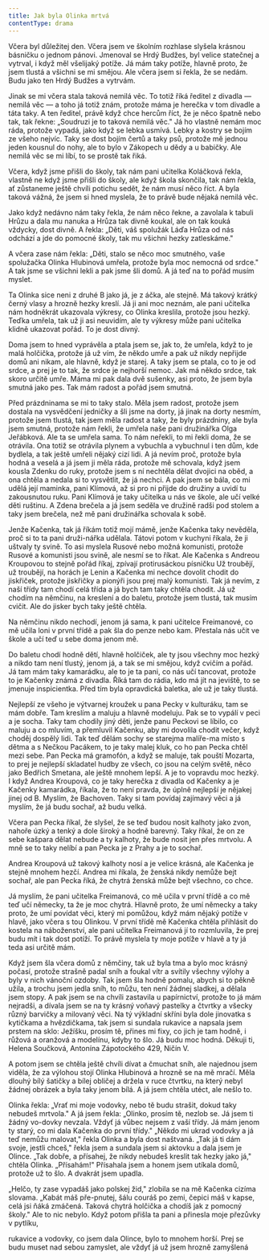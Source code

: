 ```yaml
---
title: Jak byla Olinka mrtvá
contentType: drama
---
```


<section>

Včera byl důležitej den. Včera jsem ve školním rozhlase slyšela krásnou básničku o jednom pánovi. Jmenoval se Hrdý Budžes, byl velice statečnej a vytrval, i když měl všelijaký potíže. Já mám taky potíže, hlavně proto, že jsem tlustá a všichni se mi smějou. Ale včera jsem si řekla, že se nedám. Budu jako ten Hrdý Budžes a vytrvám.

Jinak se mi včera stala taková nemilá věc. To totiž říká ředitel z divadla — nemilá věc — a toho já totiž znám, protože máma je herečka v tom divadle a táta taky. A ten ředitel, právě když chce hercům říct, že je něco špatně nebo tak, tak řekne: „Soudruzi je to taková nemilá věc." Já ho vlastně nemám moc ráda, protože vypadá, jako když se lebka usmívá. Lebky a kostry se bojím ze všeho nejvíc. Taky se dost bojím čertů a taky psů, protože mě jednou jeden kousnul do nohy, ale to bylo v Zákopech u dědy a u babičky. Ale nemilá věc se mi líbí, to se prostě tak řiká.

Včera, když jsme přišli do školy, tak nám pani učitelka Koláčková řekla, vlastně ne když jsme přišli do školy, ale když škola skončila, tak nám řekla, ať zůstaneme ještě chvíli potichu sedět, že nám musí něco říct. A byla taková vážná, že jsem si hned myslela, že to právě bude nějaká nemilá věc.

Jako když nedávno nám taky řekla, že nám něco řekne, a zavolala k tabuli Hrůzu a dala mu nanuka a Hrůza tak divně koukal, ale on tak kouká vždycky, dost divně. A řekla: „Děti, váš spolužák Láďa Hrůza od nás odchází a jde do pomocné školy, tak mu všichni hezky zatleskáme."

A včera zase nám řekla: „Děti, stalo se něco moc smutného, vaše spolužačka Olinka Hlubinová umřela, protože byla moc nemocná od srdce." A tak jsme se všichni lekli a pak jsme šli domů. A já teď na to pořád musím myslet.

Ta Olinka sice neni z druhé B jako já, je z áčka, ale stejně. Má takový krátký černý vlasy a hrozně hezky kreslí. Já ji ani moc neznám, ale pani učitelka nám hodněkrát ukazovala výkresy, co Olinka kreslila, protože jsou hezký. Teďka umřela, tak už ji asi neuvidím, ale ty výkresy může pani učitelka klidně ukazovat pořád. To je dost divný.

Doma jsem to hned vyprávěla a ptala jsem se, jak to, že umřela, když to je malá holčička, protože já už vím, že někdo umře a pak už nikdy nepřijde domů ani nikam, ale hlavně, když je starej. A taky jsem se ptala, co to je od srdce, a prej je to tak, že srdce je nejhorší nemoc. Jak má někdo srdce, tak skoro určitě umře. Máma mi pak dala dvě sušenky, asi proto, že jsem byla smutná jako pes. Tak mám radost a pořád jsem smutná.

Před prázdninama se mi to taky stalo. Měla jsem radost, protože jsem dostala na vysvědčení jedničky a šli jsme na dorty, já jinak na dorty nesmím, protože jsem tlustá, tak jsem měla radost a taky, že byly prázdniny, ale byla jsem smutná, protože nám řekli, že umřela naše pani družinářka Olga Jeřábková. Ale ta se umřela sama. To nám neřekli, to mi řekli doma, že se otrávila. Ona totiž se otrávila plynem a vybuchla a vybuchnul i ten dům, kde bydlela, a tak ještě umřeli nějaký cizí lidi. A já nevím proč, protože byla hodná a veselá a já jsem ji měla ráda, protože mě schovala, když jsem kousla Zdenku do ruky, protože jsem s ní nechtěla dělat dvojici na oběd, a ona chtěla a nedala si to vysvětlit, že já nechci. A pak jsem se bála, co mi udělá její maminka, pani Klímová, až si pro ni přijde do družiny a uvidí tu zakousnutou ruku. Pani Klímová je taky učitelka u nás ve škole, ale učí velké děti ruštinu. A Zdena brečela a já jsem seděla ve družině radši pod stolem a taky jsem brečela, než mě pani družinářka schovala k sobě.

Jenže Kačenka, tak já říkám totiž mojí mámě, jenže Kačenka taky nevěděla, proč si to ta pani druži-nářka udělala. Tátovi potom v kuchyni říkala, že ji uštvaly ty svině. To asi myslela Rusové nebo možná komunisti, protože Rusové a komunisti jsou svině, ale nesmí se to říkat. Ale Kačenka s Andreou Kroupovou to stejně pořád říkaj, zpívají protirusáckou písničku Už troubějí, už troubějí, na horách je Lenin a Kačenka mi nechce dovolit chodit do jiskřiček, protože jiskřičky a pionýři jsou prej malý komunisti. Tak já nevím, z naší třídy tam chodí celá třída a já bych tam taky chtěla chodit. Já už chodím na němčinu, na kreslení a do baletu, protože jsem tlustá, tak musím cvičit. Ale do jisker bych taky ještě chtěla.

Na němčinu nikdo nechodí, jenom já sama, k pani učitelce Freimanové, co mě učila loni v první třídě a pak šla do penze nebo kam. Přestala nás učit ve škole a učí teď u sebe doma jenom mě.

Do baletu chodí hodně dětí, hlavně holčiček, ale ty jsou všechny moc hezký a nikdo tam není tlustý, jenom já, a tak se mi smějou, když cvičím a pořád. Já tam mám taky kamarádku, ale to je ta pani, co nás učí tancovat, protože to je Kačenky známá z divadla. Říká tam do rádia, kdo má jít na jeviště, to se jmenuje inspicientka. Před tím byla opravdická baletka, ale už je taky tlustá.

Nejlepší ze všeho je výtvarnej kroužek u pana Pecky v kulturáku, tam se mám dobře. Tam kreslím a maluju a hlavně modeluju. Pak se to vypálí v peci a je socha. Taky tam chodily jiný děti, jenže panu Peckovi se líbilo, co maluju a co mluvím, a přemluvil Kačenku, aby mi dovolila chodit večer, když choděj dospělý lidi. Tak teď dělám sochy se starejma malíře-ma místo s dětma a s Nečkou Pacákem, to je taky malej kluk, co ho pan Pecka chtěl mezi sebe. Pan Pecka má gramofón, a když se maluje, tak pouští Mozarta, to prej je nejlepší skladatel hudby ze všech, co jsou na celým světě, něco jako Bedřich Smetana, ale ještě mnohem lepší. A je to vopravdu moc hezký. I když Andrea Kroupová, co je taky herečka z divadla od Kačenky a je Kačenky kamarádka, říkala, že to není pravda, že úplně nejlepší je nějakej jinej od B. Myslím, že Bachoven. Taky si tam povídaj zajímavý věci a já myslím, že já budu sochař, až budu velká.

Včera pan Pecka říkal, že slyšel, že se teď budou nosit kalhoty jako zvon, nahoře úzký a tenký a dole široký a hodně barevný. Taky říkal, že on ze sebe kašpara dělat nebude a ty kalhoty, že bude nosit jen přes mrtvolu. A mně se to taky nelíbí a pan Pecka je z Prahy a je to sochař.

Andrea Kroupová už takový kalhoty nosí a je velice krásná, ale Kačenka je stejně mnohem hezčí. Andrea mi říkala, že ženská nikdy nemůže bejt sochař, ale pan Pecka říká, že chytrá ženská může bejt všechno, co chce.

Já myslím, že pani učitelka Freimanová, co mě učila v první třídě a co mě teď učí německy, ta že je moc chytrá. Hlavně proto, že umí německy a taky proto, že umí povídat věci, který mi pomůžou, když mám nějaký potíže v hlavě, jako včera s tou Olinkou. V první třídě mě Kačenka chtěla přihlásit do kostela na náboženství, ale pani učitelka Freimanová jí to rozmluvila, že prej budu mít i tak dost potíží. To právě myslela ty moje potíže v hlavě a ty já teda asi určitě mám.

Když jsem šla včera domů z němčiny, tak už byla tma a bylo moc krásný počasí, protože strašně padal sníh a foukal vítr a svítily všechny výlohy a byly v nich vánoční ozdoby. Tak jsem šla hodně pomalu, abych si to pěkně užila, a trochu jsem jedla sníh, to můžu, ten není žádnej sladkej, a dělala jsem stopy. A pak jsem se na chvíli zastavila u papírnictví, protože to já mám nejradši, a dívala jsem se na ty krásný voňavý pastelky a čtvrtky a všecky různý barvičky a milovaný věci. Na tý výkladní skříni byla dole jinovatka s kytičkama a hvězdičkama, tak jsem si sundala rukavice a napsala jsem prstem na sklo: Ježíšku, prosím tě, přines mi fixy, co jich je tam hodně, i růžová a oranžová a modelínu, kdyby to šlo. Já budu moc hodná. Děkuji ti, Helena Součková, Antonína Zápotockého 429, Ničín V.

A potom jsem se chtěla ještě chvíli dívat a čmuchat sníh, ale najednou jsem viděla, že za výlohou stojí Olinka Hlubinová a hrozně se na mě mračí. Měla dlouhý bílý šatičky a bílej obličej a držela v ruce čtvrtku, na který nebyl žádnej obrázek a byla taky jenom bílá. A já jsem chtěla utéct, ale nešlo to.

Olinka řekla: „Vrať mi moje vodovky, nebo tě budu strašit, dokud taky nebudeš mrtvola." A já jsem řekla: „Olinko, prosím tě, nezlob se. Já jsem ti žádný vo-dovky nevzala. Vždyť já vůbec nejsem z vaší třídy. Já mám jenom ty starý, co mi dala Kačenka do první třídy." „Někdo mi ukrad vodovky a já teď nemůžu malovat," řekla Olinka a byla dost naštvaná. „Tak já ti dám svoje, jestli chceš," řekla jsem a sundala jsem si aktovku a dala jsem je Olince. „Tak dobře, a přísahej, že nikdy nebudeš kreslit tak hezky jako já," chtěla Olinka. „Přísahám!" Přísahala jsem a honem jsem utíkala domů, protože už to šlo. A dvakrát jsem upadla.

„Helčo, ty zase vypadáš jako polskej žid," zlobila se na mě Kačenka cizíma slovama. „Kabát máš pře-pnutej, šálu couráš po zemi, čepici máš v kapse, celá jsi ňáká zmáčená. Taková chytrá holčička a chodíš jak z pomocný školy." Ale to nic nebylo. Když potom přišla ta pani a přinesla moje přezůvky v pytlíku,

rukavice a vodovky, co jsem dala Olince, bylo to mnohem horší. Prej se budu muset nad sebou zamyslet, ale vždyť já už jsem hrozně zamyšlená

</section>
